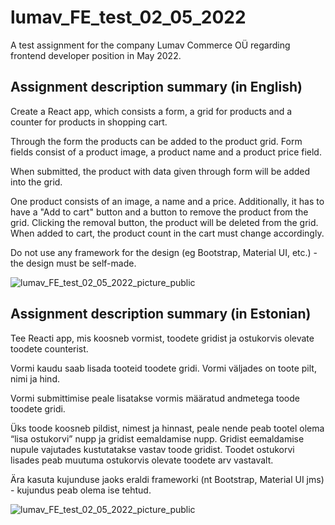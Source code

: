 # lumav_FE_test_02_05_2022

A test assignment for the company Lumav Commerce OÜ regarding frontend developer position in May 2022.

## Assignment description summary (in English)

Create a React app, which consists a form, a grid for products and a counter for products in shopping cart. <br/>

Through the form the products can be added to the product grid. Form fields consist of a product image, a product name and a product price field. <br/>

When submitted, the product with data given through form will be added into the grid. <br />

One product consists of an image, a name and a price. Additionally, it has to have a "Add to cart" button and a button to remove the product from the grid.
Clicking the removal button, the product will be deleted from the grid. When added to cart, the product count in the cart must change accordingly.<br/>

Do not use any framework for the design (eg Bootstrap, Material UI, etc.) - the design must be self-made.<br />

![lumav_FE_test_02_05_2022_picture_public](https://drive.google.com/file/d/1Ti7I05PCw2UrbH_xyvkjaIGolQaVEFxe/view?usp=sharing)

## Assignment description summary (in Estonian)

Tee Reacti app, mis koosneb vormist, toodete gridist ja ostukorvis olevate toodete counterist. <br/>

Vormi kaudu saab lisada tooteid toodete gridi. Vormi väljades on toote pilt, nimi ja hind. <br/>

Vormi submittimise peale lisatakse vormis määratud andmetega toode toodete gridi. <br/>

Üks toode koosneb pildist, nimest ja hinnast, peale nende peab tootel olema “lisa ostukorvi” nupp ja gridist eemaldamise nupp.
Gridist eemaldamise nupule vajutades kustutatakse vastav toode gridist. Toodet ostukorvi lisades peab muutuma ostukorvis olevate toodete arv vastavalt. <br/>

Ära kasuta kujunduse jaoks eraldi frameworki (nt Bootstrap, Material UI jms) - kujundus peab olema ise tehtud.

![lumav_FE_test_02_05_2022_picture_public](https://drive.google.com/file/d/1Ti7I05PCw2UrbH_xyvkjaIGolQaVEFxe/view?usp=sharing)
